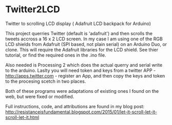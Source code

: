 # Twitter2LCD
Twitter to scrolling LCD display ( Adafruit LCD backpack for Arduino)

This project querries Twitter (default is 'adafruit') and then scrolls the tweets accross a 16 x 2 LCD screen.
In my case I am using one of the RGB LCD shields from Adafruit (SPI based, not plain serial) on an Arduino Duo, or clone.
This will require the Adafruit libraries for the LCD shield. See thier tutorial, or find the required ones in the .ino file.

Also needed is Processing 2 which does the actual querry and serial write to the arduino.
Laslty you will need token and keys from a twitter APP - http://apps.twitter.com - register an App, and then copy the keys and token to the procesing scetch in two places.

Both of these programs were adaptations of existing ones I found on the web, but were fixed or modified.

Full instructions, code, and attributions are found in my blog post: http://resistanceisfundamental.blogspot.com/2015/01/let-it-scroll-let-it-scroll-let-it.html
